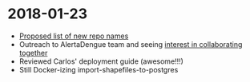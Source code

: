 2018-01-23
==========

* [Proposed list of new repo names](https://github.com/unicef/magicbox/wiki/Project-index#proposed-renames)
* Outreach to AlertaDengue team and seeing [interest in collaborating together](https://github.com/AlertaDengue/AlertaDengue/issues/154#issuecomment-359946733)
* Reviewed Carlos' deployment guide (awesome!!!)
* Still Docker-izing import-shapefiles-to-postgres
